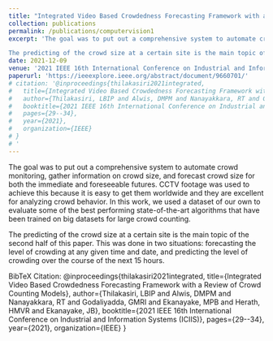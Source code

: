 ```yaml
---
title: "Integrated Video Based Crowdedness Forecasting Framework with a Review of Crowd Counting Models"
collection: publications
permalink: /publications/computervision1
excerpt: 'The goal was to put out a comprehensive system to automate crowd monitoring, gather information on crowd size, and forecast crowd size for both the immediate and foreseeable futures. CCTV footage was used to achieve this because it is easy to get them worldwide and they are excellent for analyzing crowd behavior. In this work, we used a dataset of our own to evaluate some of the best performing state-of-the-art algorithms that have been trained on big datasets for large crowd counting.

The predicting of the crowd size at a certain site is the main topic of the second half of this paper. This was done in two situations: forecasting the level of crowding at any given time and date, and predicting the level of crowding over the course of the next 15 hours.'
date: 2021-12-09
venue: '2021 IEEE 16th International Conference on Industrial and Information Systems (ICIIS)'
paperurl: 'https://ieeexplore.ieee.org/abstract/document/9660701/'
# citation: '@inproceedings{thilakasiri2021integrated,
#   title={Integrated Video Based Crowdedness Forecasting Framework with a Review of Crowd Counting Models},
#   author={Thilakasiri, LBIP and Alwis, DMPM and Nanayakkara, RT and Godaliyadda, GMRI and Ekanayake, MPB and Herath, HMVR and Ekanayake, JB},
#   booktitle={2021 IEEE 16th International Conference on Industrial and Information Systems (ICIIS)},
#   pages={29--34},
#   year={2021},
#   organization={IEEE}
# }
# '
---
```

The goal was to put out a comprehensive system to automate crowd monitoring, gather information on crowd size, and forecast crowd size for both the immediate and foreseeable futures. CCTV footage was used to achieve this because it is easy to get them worldwide and they are excellent for analyzing crowd behavior. In this work, we used a dataset of our own to evaluate some of the best performing state-of-the-art algorithms that have been trained on big datasets for large crowd counting.

The predicting of the crowd size at a certain site is the main topic of the second half of this paper. This was done in two situations: forecasting the level of crowding at any given time and date, and predicting the level of crowding over the course of the next 15 hours.
<!-- [Download paper here](http://academicpages.github.io/files/paper1.pdf) -->

BibTeX Citation: @inproceedings{thilakasiri2021integrated,
  title={Integrated Video Based Crowdedness Forecasting Framework with a Review of Crowd Counting Models},
  author={Thilakasiri, LBIP and Alwis, DMPM and Nanayakkara, RT and Godaliyadda, GMRI and Ekanayake, MPB and Herath, HMVR and Ekanayake, JB},
  booktitle={2021 IEEE 16th International Conference on Industrial and Information Systems (ICIIS)},
  pages={29--34},
  year={2021},
  organization={IEEE}
}